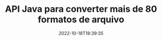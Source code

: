 ---
############################# Static ############################
layout: "product"
date: 2022-10-18T18:39:35
draft: false

product: "Conversion"
product_tag: "conversion"
platform: Java
platform_tag: java

############################# Head ############################
head_title: "Java API de conversão de documentos | Converter PDF Word Excel PPTX Imagens HTML"
head_description: "API de conversão de documentos Java. Converta PDF Word DOC DOCX, planilhas do Excel PPT PPTX, HTML, PSD, MPT MPP, e-mail MSG EMLX, AutoCAD e formatos de arquivo de imagem."

############################# Header ############################
title: "API Java para converter mais de 80 formatos de arquivo"
description: "API simples para integrar a funcionalidade de conversão de documentos e imagens em aplicativos Java sem instalar nenhum software externo."
button:
    enable: true
    icon: "fas fa-arrow-down"
    label: "Baixar Teste Gratuito"
    link: "https://downloads.groupdocs.com/conversion/java"

############################# SubMenu ############################
submenu:
    enable: true
    
    left:
        img_alt: "GroupDocs.Conversion for Java"
        image: "https://www.groupdocs.cloud/templates/groupdocs/images/product-logos/groupdocs-conversion-java.png"
        product: "GroupDocs.Conversion"
        platform: "Java"

    middle:
        button:
            # button loop
            - link: "#overview"
              text: "Visão geral"

            # button loop
            - link: "#features"
              text: "Características"

            # button loop
            - link: "#support"
              text: "Apoiar"

            # button loop
            - link: "https://products.groupdocs.app/conversion"
              text: "Demonstração ao vivo"

            # button loop
            - link: "https://purchase.groupdocs.com/pricing/conversion/java"
              text: "Preços"

    right:
        link_download: "https://downloads.groupdocs.com/conversion"
        link_learn: "https://docs.groupdocs.com/conversion/java/"
        link_buy: "https://purchase.groupdocs.com"

############################# Overview ############################
overview:
    enable: true
    content: |
      GroupDocs.Conversion for Java combina um poderoso conjunto de APIs de conversão de documentos para exibir imagens e formatos de documentos em seus aplicativos Java sem a necessidade de instalar software adicional. Ele rasteriza os documentos de forma nativa e os converte em SVG+HTML+CSS para melhorar a qualidade da visualização do documento enquanto fornece uma saída de texto verdadeiro e de alta fidelidade. Usando a API de renderização de documentos - visualize rapidamente PDF, HTML, XML, Microsoft Office Word, planilhas do Excel, apresentações do PowerPoint, e-mails do Outlook, diagramas do Visio, Projeto, meta-arquivos, imagens e vários outros formatos de arquivo com facilidade e menos riscos de programação. Ele também pode exibir arquivos protegidos por senha e permitir a representação de documentos como HTML, imagem ou formulário PDF após a renderização. Nossa biblioteca de conversão de arquivos é bastante personalizável, pois permite exibir todo o documento ou renderizá-lo parcialmente para acelerar o processo. Através do GroupDocs.Conversion for Java API, você pode visualizar páginas, intervalos de células específicos em uma planilha ou até mesmo renderizar uma camada de documento individual em formatos, como PDF e CAD.

      A API GroupDocs.Conversion for Java permite renderizar documentos com/sem anotações ou comentários para formatos de arquivo compatíveis. Também permite adicionar diretórios de fontes personalizados e extrair informações básicas do documento, como FileType, Extension, Name, PageCount, etc.
    tabs:
      enable: true
      
      ## TAB ONE ##
      tab_one:
        description: |
          A seguir está uma visão geral de GroupDocs.Conversion for Java:
        
        right:
          enable: true
          icon: "fab fa-html5"
          title: "Visão geral"
          content: |
            * Detectar automaticamente o tipo de arquivo
            * Converter documentos
            * Converter apresentações
            * Converter planilhas
            * Converter imagens raster
            * Converter documentos PDF
            * Converter outros formatos
            * Aplicar marca d'água
            * Especifique a senha do arquivo
            * Personalize a conversão

      ## TAB TWO ##
      tab_two:
        description: |
          GroupDocs.Conversion for Java é compatível com a conversão entre todos os [formatos de arquivo de documento] populares e comumente usados ​​(https://docs.groupdocs.com/conversion/net/supported-document-formats/).

        left:
          enable: true
          table:
            # table loop
            - title: "Converter de:"
              content: |
                * **Documentos**: DOC, DOCX, DOCM, DOT, DOTX, DOTM, RTF, TXT, ODT, OTT
                * **Planilhas**: XLS, XLSX, XLSM, XLSB, CSV, XLS2003, ODS, TSV, XLT, XLTX, XLTM, XLAM, FODS, SXC
                * **Apresentações**: PPT, PPTX, PPS, PPSX, ODP, POT, POTX, POTM, PPTM, PPSM, FODP
                * **Imagens**: TIF, TIFF, JPG, JPEG, PNG, GIF, BMP, ICO, DIB, JPC, JPEG-LS, JPEG2000
                * **Portátil**: PDF, XPS, OXPS, EPUB
                * **HTML**: HTM, HTML, MHTML
                * **Metarquivos**: EMZ, WMZ
                * **PhotoShop**: PSD
                * **Projeto**: MPP, MPT, MPX
                * **Outlook**: PST, OST
                * **E-mail**: MSG, EML, EMLX
                * **Diagramas**: VSD, VSDX, VSDM, VSS, VSSM, VST, VSTM, VSX, VTX, VDW, VDX, SVG, SVGZ
                * **AutoCAD**: DXF, DWG, DWF, STL, IFC, DWT
                * **PostScript**: EPS, PS, PSL, CGM
                * **CorelDRAW**: CDR, CMX
                * **Outros**: VCF, PLT, LGS, OTG, MD, AI, LOG

        right:
          enable: true
          table:
            # table loop
            - title: "Converter para:"
              content: |
                * **Documentos**: DOC, DOCX, DOCM, DOT, DOTX, DOTM, RTF, TXT, ODT, OTT
                * **Planilhas**: XLS, XLSX, XLSM, XLSB, CSV, XLS2003, TSV, XLTX, ODS, XLAM, FODS, DIF, SXC
                * **Apresentações**: PPT, PPTX, PPS, PPSX, ODP, POTX, POTM, PPTM, PPSM, FODP
                * **Imagens**: TIF, TIFF, JPG, JPEG, PNG, GIF, BMP, ICO, JPEG2000
                * **Metarquivos**: EMF, WMF, EMZ, WMZ
                * **Diagramas**: SVGZ
                * **Portátil**: PDF, XPS
                * **HTML**: HTM, HTML, MHTML
                * **Outro**: MD

      ## TAB THREE ##
      tab_three:
        description: |
          GroupDocs.Conversion for Java é compatível com os seguintes sistemas operacionais, estruturas e gerenciadores de pacotes:
      
        left:
          enable: true
          table:
            # table loop
            - icon: "fab fa-windows"
              title: "Sistemas operacionais"
              content: |
                Windows Desktop, Windows Server, Linux, MacOS

            # table loop
            - icon: "fas fa-code"
              title: "Estruturas Suportadas"
              content: |
                Java runtime: J2SE 6.0 and above

        right:
          enable: true
          table:
            # table loop
            - icon: "fas fa-box"
              title: "Gerenciador de pacotes"
              content: |
                Maven

            # table loop
            - icon: "fas fa-tools"
              title: "Gerenciador de pacotes"
              content: |
                NetBeans, Intellij IDEA, Eclipse, etc.

############################# Features ############################
features:
    enable: true
    title: "Recursos do GroupDocs.Conversion for Java"

    feature:
      # feature loop
      - icon: "fas fa-copy"
        content: "Integração fácil e licenciamento medido"

      # feature loop
      - icon: "fas fa-eye"
        content: "Definir a opção de zoom padrão ao converter para palavras, slides ou células"

      # feature loop
      - icon: "fas fa-bolt"
        content: "Converta de/para todos os formatos de imagem raster populares e atribua DPI, altura e largura da imagem"
      
      # feature loop
      - icon: "fas fa-file-powerpoint"
        content: "Converter PDF e imagem em escala de cinza e linearizar documento PDF para a Web"

      # feature loop
      - icon: "fas fa-code"
        content: "Especifique o nível do marcador, o nível do título e o nível expandido na conversão do Word para PDF/XPS"

      # feature loop
      - icon: "fas fa-cloud"
        content: "Configurar e colocar marca d'água no documento convertido como plano de fundo para exibição atrás do texto"

      # feature loop
      - icon: "fas fa-remove-format"
        content: "Renderizar cabeçalho de e-mail durante a conversão de e-mail"

      # feature loop
      - icon: "fas fa-comment-slash"
        content: "Definir diretórios de fontes personalizadas e carregar/substituir fontes explicitamente durante a conversão de documentos"

      # feature loop
      - icon: "fas fa-location-arrow"
        content: "Definir fonte padrão para substituir fontes ausentes para conversão de documentos, slides e planilhas"

      # feature loop
      - icon: "fas fa-border-all"
        content: ""

      # feature loop
      - icon: "fas fa-wrench"
        content: "Converter planilha com linhas de grade e remover comentários de slides durante a conversão"

      # feature loop
      - icon: "fas fa-columns"
        content: "Converter páginas de documentos específicos como formato PDF e converter intervalos de células específicos em planilhas"

      # feature loop
      - icon: "fas fa-file-word"
        content: "Mostrar planilhas ocultas e pular linhas e colunas vazias ao converter planilhas"

      # feature loop
      - icon: "fas fa-envelope"
        content: "Contar o total de páginas de um documento e definir senha para documento desprotegido durante a conversão"

      # feature loop
      - icon: "fas fa-print"
        content: "Opção para remover anotações e arquivos incorporados de PDF"

      # feature loop
      - icon: "fas fa-file-archive"
        content: "Criar marcação compatível com HTML 5 ao converter para HTML"

      # feature loop
      - icon: "fas fa-lock"
        content: "Detectar automaticamente o tipo de origem e retornar todas as conversões possíveis ao converter do fluxo"

      # feature loop
      - icon: "fas fa-file-code"
        content: "Capacidade de retornar cada página em fluxo separado ao converter para PDF ou HTML"
      
      # feature loop
      - icon: "fas fa-fill-drip"
        content: "Mostrar/ocultar marcação, comentários e acompanhar alterações ao converter do Word"

      # feature loop
      - icon: "fas fa-file-excel"
        content: "Conversão de DOCX para Tiff G3 com opção de sombreamento"

      # feature loop
      - icon: "fas fa-heading"
        content: "Converter layouts específicos ao converter de documento CAD"

      # feature loop
      - icon: "fas fa-project-diagram"
        content: "Nomeação automática ao salvar documento convertido em arquivo"

      # feature loop
      - icon: "fas fa-cube"
        content: "Licenciamento medido suportado para ser cobrado com base no uso da API"

      # feature loop
      - icon: "fab fa-uncharted"
        content: "Converter diagramas para formatos de arquivo de processamento de texto"
      
      # feature loop
      - icon: "fab fa-uncharted"
        content: "Adicionar números de página ao converter HTML em documento de processamento de texto"

      # feature loop
      - icon: "fab fa-uncharted"
        content: "Converta documentos XML para qualquer formato sem transformação"

      # feature loop
      - icon: "fab fa-uncharted"
        content: "Monitore o progresso da conversão de arquivos (início, fim) diretamente do aplicativo do lado do cliente"

    more_feature:
      # more_feature_loop
      - title: "Conversão de formato de documento fácil usando Java"
        content: |
          Você pode converter o formato de arquivo de vários tipos de documentos usando a API GroupDocs.Conversion for Java. Aqui são apresentadas algumas linhas de código para realizar uma conversão básica de documentos usando Java.  
            
          {features.more_feature.step1} 
          {features.more_feature.step2} 
          {features.more_feature.step3} 
            
          ```java    
           // Carregar arquivo de origem DOCX para conversão
          Converter converter = new Converter("input.docx");
          // Preparar opções de conversão para o formato de destino PDF
          ConvertOptions convertOptions = new FileType().fromExtension("pdf").getConvertOptions();
          // Converter para o formato PDF
          converter.convert("output.pdf", convertOptions);
          ```
            
      # more_feature_loop
      - title: "Ler documento do URL ou caminho para conversão"
        content: "Usando a API GroupDocs.Conversion for Java, você pode ler o documento de entrada de um caminho de arquivo, bem como de um URL. Enquanto você pode salvar o documento de saída como um arquivo ou enviar a saída diretamente para um fluxo."

      # more_feature_loop
      - title: "Suporte técnico abrangente"
        content: |
          GroupDocs.Conversion for Java é uma API simples e direta que você pode integrar em seus aplicativos baseados em Java com bastante facilidade. No entanto, para que você comece a trabalhar rapidamente, também fornecemos exemplos de código fáceis de seguir e documentação abrangente da API.  
            
          * PdfA_1A
          * PdfA_1B
          * PdfA_2A
          * PdfA_3A
          * PdfA_2B
          * PdfA_2U
          * PdfA_3B
          * PdfA_3U
          * v1_3
          * v1_4
          * v1_5
          * v1_6
          * v1_7
          * PdfX_1A
          * PdfX3

############################# Support ############################
support:
    enable: true

############################# Solutions ############################
solutions:
    enable: true
    title: "GroupDocs.Conversion oferece APIs de conversão de documentos para outros ambientes de desenvolvimento populares"

    solution:
        # solution loop
        - img_alt: "GroupDocs.Conversion para .NET"
          image: "https://www.groupdocs.cloud/templates/groupdocs/images/product-logos/groupdocs-conversion-net.png"
          product: "GroupDocs.Conversion"
          platform: ".INTERNET"
          link: "/conversão/net/"

############################# Back to top ###############################
back_to_top:
  enable: true
---